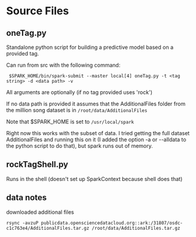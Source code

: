 # Source Files

## oneTag.py

Standalone python script for building a predictive model based on a provided tag.

Can run from src with the following command:

	 $SPARK_HOME/bin/spark-submit --master local[4] oneTag.py -t <tag string> -d <data path> -v

All arguments are optionally (if no tag provided uses 'rock')

If no data path is provided it assumes that the AdditionalFiles folder from the million song dataset is in ```/root/data/AdditionalFiles```

Note that $SPARK_HOME is set to ```/usr/local/spark```

Right now this works with the subset of data. I tried getting the full dataset AdditionalFiles and running this on it (I added the option -a or --alldata to the python script to do that), but spark runs out of memory.

## rockTagShell.py

Runs in the shell (doesn't set up SparkContext because shell does that)

## data notes

downloaded additional files

	rsync -avzuP publicdata.opensciencedatacloud.org::ark:/31807/osdc-c1c763e4/AdditionalFiles.tar.gz /root/data/AdditionalFiles.tar.gz